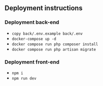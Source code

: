 ## Deployment instructions

### Deployment back-end
- `copy back/.env.example back/.env`
- `docker-compose up -d`
- `docker compose run php composer install`
- `docker compose run php artisan migrate`

### Deployment front-end
- `npm i`
- `npm run dev`